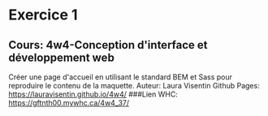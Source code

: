 # Exercice 1 
## Cours: 4w4-Conception d'interface et développement web 

Créer une page d'accueil en utilisant le standard BEM et Sass pour reproduire le contenu de la maquette.
Auteur: Laura Visentin
Github Pages: https://lauravisentin.github.io/4w4/
###Lien WHC: https://gftnth00.mywhc.ca/4w4_37/